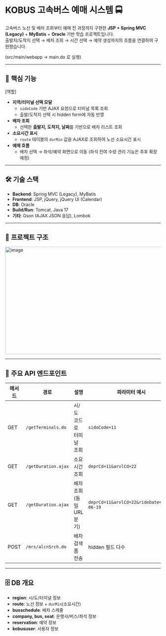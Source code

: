 # KOBUS 고속버스 예매 시스템 🚍

고속버스 노선 및 배차 조회부터 예매 전 과정까지 구현한 **JSP + Spring MVC (Legacy)** + **MyBatis** + **Oracle** 기반 학습 프로젝트입니다.  
출발지/도착지 선택 → 배차 조회 → 시간 선택 → 예약 생성까지의 흐름을 연결하여 구현했습니다.

(src/main/webapp -> main.do 로 실행)

---

## 📌 핵심 기능
[역할]
- **지역/터미널 선택 모달**
  - `sidoCode` 기반 AJAX 요청으로 터미널 목록 조회
  - 출발/도착지 선택 시 hidden form에 자동 반영
- **배차 조회**
  - 선택한 **출발지, 도착지, 날짜**를 기반으로 배차 리스트 조회
- **소요시간 표시**
  - `route` 테이블의 `durMin` 값을 AJAX로 조회하여 노선 소요시간 표시
- **예매 흐름**
  - 배차 선택 → 좌석/예약 화면으로 이동 (좌석 잔여 수량 관리 기능은 추후 확장 예정)

---

## 🛠 기술 스택

- **Backend**: Spring MVC (Legacy), MyBatis
- **Frontend**: JSP, jQuery, jQuery UI (Calendar)
- **DB**: Oracle 
- **Build/Run**: Tomcat, Java 17
- **기타**: Gson (AJAX JSON 응답), Lombok

---

## 📂 프로젝트 구조

<img width="544" height="348" alt="image" src="https://github.com/user-attachments/assets/365336f6-23e1-43a5-8d8d-1c0f1c7db0c2" />


---

## 🔗 주요 API 엔드포인트

| 메서드 | 경로                | 설명                     | 파라미터 예시 |
|--------|----------------------|--------------------------|--------------|
| GET    | `/getTerminals.do`   | 시/도 코드로 터미널 조회 | `sidoCode=11` |
| GET    | `/getDuration.ajax`  | 소요시간 조회            | `deprCd=11&arvlCd=22` |
| GET    | `/getDuration.ajax`  | 배차 조회 (동일 URL 분기) | `deprCd=11&arvlCd=22&rideDate=2025-06-19` |
| POST   | `/mrs/alcnSrch.do`   | 배차 검색 폼 전송        | hidden 필드 다수 |

---

## 🗄 DB 개요

- **region**: 시/도/터미널 정보
- **route**: 노선 정보 + `durMin`(소요시간)
- **busschedule**: 배차 스케줄
- **company, bus, seat**: 운행사/버스/좌석 정보
- **reservation**: 예약 정보
- **kobususer**: 사용자 정보


